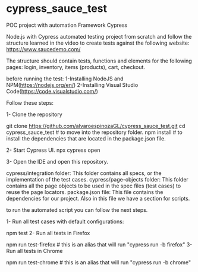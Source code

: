 # cypress_sauce_test
POC project with automation Framework Cypress

Node.js with Cypress automated testing project from scratch and follow the structure learned in the video to create tests against the following website:  https://www.saucedemo.com/

The structure should contain tests, functions and elements for the following pages: login, inventory, items (products), cart, checkout.


before running the test:
1-Installing NodeJS and NPM(https://nodejs.org/en/)
2-Installing Visual Studio Code(https://code.visualstudio.com/)

Follow these steps:

1- Clone the repository

git clone https://github.com/alvaroespinozaGL/cypress_sauce_test.git
cd cypress_sauce_test # to move into the repository folder.
npm install  # to install the dependencies that are located in the package.json file.

2- Start Cypress UI.
npx cypress open

3- Open the IDE and open this repository.

cypress/integration folder: This folder contains all specs, or the implementation of the test cases.
cypress/page-objects folder: This folder contains all the page objects to be used in the spec files (test cases) to reuse the page locators.
package.json file: This file contains the dependencies for our project. Also in this file we have a section for scripts.


to run the automated script you can follow the next steps.

1- Run all test cases with default configurations:

npm test
2- Run all tests in Firefox

npm run test-firefox  # this is an alias that will run "cypress run -b firefox"
3- Run all tests in Chrome

npm run test-chrome  # this is an alias that will run "cypress run -b chrome"

